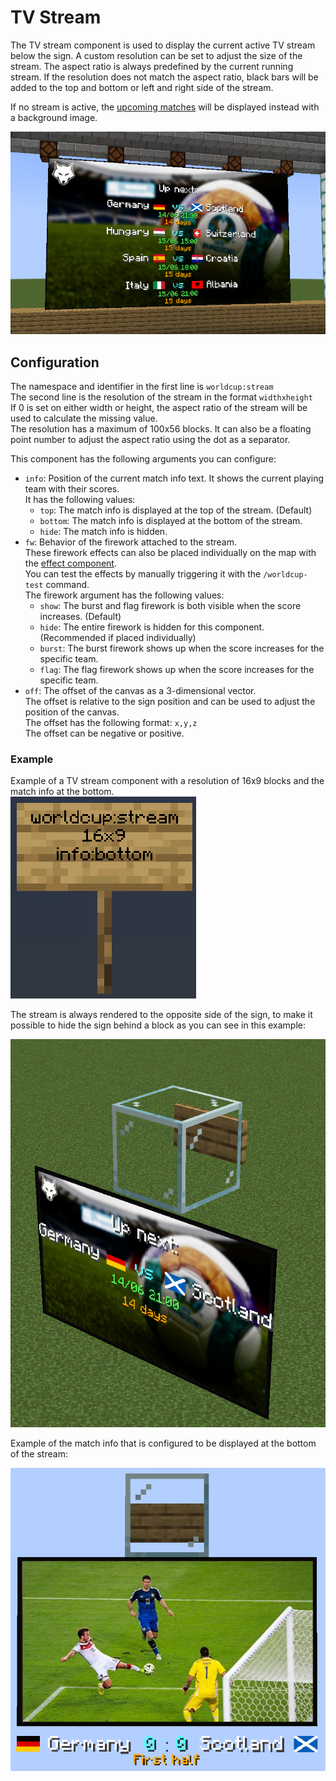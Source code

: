 # TV Stream

The TV stream component is used to display the current active TV stream below the sign.
A custom resolution can be set to adjust the size of the stream.
The aspect ratio is always predefined by the current running stream.
If the resolution does not match the aspect ratio, black bars will be added to the top and bottom or left and right side
of the stream.

If no stream is active, the [upcoming matches](/components/matches.md) will be displayed instead with a background
image.

![stream](/.assets/stream.png)

## Configuration

The namespace and identifier in the first line is `worldcup:stream`<br>
The second line is the resolution of the stream in the format `widthxheight`<br>
If 0 is set on either width or height, the aspect ratio of the stream will be used to calculate the missing value.<br>
The resolution has a maximum of 100x56 blocks. It can also be a floating point number to adjust the aspect ratio using
the dot as a separator.

This component has the following arguments you can configure:

* `info`: Position of the current match info text. It shows the current playing team with their scores.<br>
  It has the following values:
    - `top`: The match info is displayed at the top of the stream. (Default)
    - `bottom`: The match info is displayed at the bottom of the stream.
    - `hide`: The match info is hidden.
* `fw`: Behavior of the firework attached to the stream.<br>
  These firework effects can also be placed individually on the map with
  the [effect component](/components/effect.md).<br>
  You can test the effects by manually triggering it with the `/worldcup-test` command.<br>
  The firework argument has the following values:
    - `show`: The burst and flag firework is both visible when the score increases. (Default)
    - `hide`: The entire firework is hidden for this component. (Recommended if placed individually)
    - `burst`: The burst firework shows up when the score increases for the specific team.
    - `flag`: The flag firework shows up when the score increases for the specific team.
* `off`: The offset of the canvas as a 3-dimensional vector.<br>
  The offset is relative to the sign position and can be used to adjust the position of the canvas.<br>
  The offset has the following format: `x,y,z`<br>
  The offset can be negative or positive.

### Example

Example of a TV stream component with a resolution of 16x9 blocks and the match info at the bottom.<br>
![sign](/.assets/stream_sign.png)

The stream is always rendered to the opposite side of the sign, to make it possible to hide the sign behind a block
as you can see in this example:<br>

![sign](/.assets/stream_position.png)

Example of the match info that is configured to be displayed at the bottom of the stream:<br>

![sign](/.assets/stream_match.png)